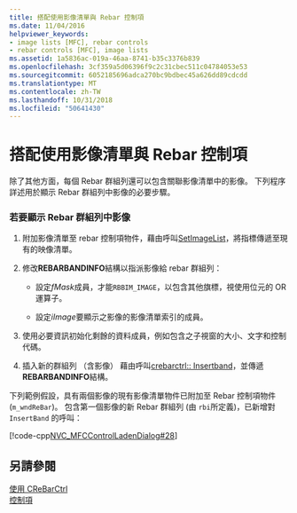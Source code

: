 ```yaml
---
title: 搭配使用影像清單與 Rebar 控制項
ms.date: 11/04/2016
helpviewer_keywords:
- image lists [MFC], rebar controls
- rebar controls [MFC], image lists
ms.assetid: 1a5836ac-019a-46aa-8741-b35c3376b839
ms.openlocfilehash: 3cf359a5d06396f9c2c31cbec511c04784053e53
ms.sourcegitcommit: 6052185696adca270bc9bdbec45a626dd89cdcdd
ms.translationtype: MT
ms.contentlocale: zh-TW
ms.lasthandoff: 10/31/2018
ms.locfileid: "50641430"
---
```

# <a name="using-an-image-list-with-a-rebar-control"></a>搭配使用影像清單與 Rebar 控制項

除了其他方面，每個 Rebar 群組列還可以包含關聯影像清單中的影像。 下列程序詳述用於顯示 Rebar 群組列中影像的必要步驟。

### <a name="to-display-images-in-a-rebar-band"></a>若要顯示 Rebar 群組列中影像

1. 附加影像清單至 rebar 控制項物件，藉由呼叫[SetImageList](../mfc/reference/crebarctrl-class.md#setimagelist)，將指標傳遞至現有的映像清單。

1. 修改**REBARBANDINFO**結構以指派影像給 rebar 群組列：

   - 設定*fMask*成員，才能`RBBIM_IMAGE`，以包含其他旗標，視使用位元的 OR 運算子。

   - 設定*iImage*要顯示之影像的影像清單索引的成員。

1. 使用必要資訊初始化剩餘的資料成員，例如包含之子視窗的大小、文字和控制代碼。

1. 插入新的群組列 （含影像） 藉由呼叫[crebarctrl:: Insertband](../mfc/reference/crebarctrl-class.md#insertband)，並傳遞**REBARBANDINFO**結構。

下列範例假設，具有兩個影像的現有影像清單物件已附加至 Rebar 控制項物件 (`m_wndReBar`)。 包含第一個影像的新 Rebar 群組列 (由 `rbi`所定義)，已新增對 `InsertBand` 的呼叫：

[!code-cpp[NVC_MFCControlLadenDialog#28](../mfc/codesnippet/cpp/using-an-image-list-with-a-rebar-control_1.cpp)]

## <a name="see-also"></a>另請參閱

[使用 CReBarCtrl](../mfc/using-crebarctrl.md)<br/>
[控制項](../mfc/controls-mfc.md)


